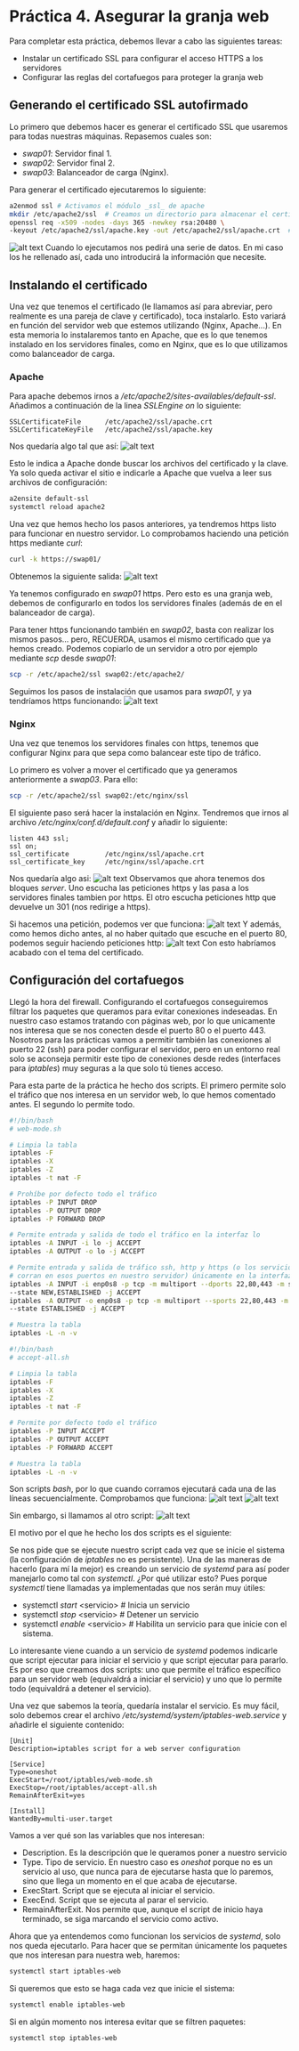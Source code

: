 # Práctica 4. Asegurar la granja web

Para completar esta práctica, debemos llevar a cabo las siguientes tareas:
-   Instalar un certificado SSL para configurar el acceso HTTPS a los servidores
-   Configurar las reglas del cortafuegos para proteger la granja web

## Generando el certificado SSL autofirmado
Lo primero que debemos hacer es generar el certificado SSL que usaremos para
todas nuestras máquinas. Repasemos cuales son:
-   _swap01_: Servidor final 1.
-   _swap02_: Servidor final 2.
-   _swap03_: Balanceador de carga (Nginx).

Para generar el certificado ejecutaremos lo siguiente:
```bash
a2enmod ssl # Activamos el módulo _ssl_ de apache
mkdir /etc/apache2/ssl  # Creamos un directorio para almacenar el certificado
openssl req -x509 -nodes -days 365 -newkey rsa:20480 \
-keyout /etc/apache2/ssl/apache.key -out /etc/apache2/ssl/apache.crt  # Generamos el par de certificado y llave
```
![alt text](img/crear.png)
Cuando lo ejecutamos nos pedirá una serie de datos. En mi caso los he rellenado
así, cada uno introducirá la información que necesite.

## Instalando el certificado
Una vez que tenemos el certificado (le llamamos así para abreviar, pero
realmente es una pareja de clave y certificado), toca instalarlo. Esto variará
en función del servidor web que estemos utilizando (Nginx, Apache...). En esta
memoria lo instalaremos tanto en Apache, que es lo que tenemos instalado en los
servidores finales, como en Nginx, que es lo que utilizamos como balanceador de
carga.

### Apache
Para apache debemos irnos a _/etc/apache2/sites-availables/default-ssl_.
Añadimos a continuación de la linea _SSLEngine on_ lo siguiente:
```
SSLCertificateFile      /etc/apache2/ssl/apache.crt
SSLCertificateKeyFile   /etc/apache2/ssl/apache.key
```
Nos quedaría algo tal que así:
![alt text](img/default-ssl-conf.png)

Esto le indica a Apache donde buscar los archivos del certificado y la clave. Ya
solo queda activar el sitio e indicarle a Apache que vuelva a leer sus archivos
de configuración:
```bash
a2ensite default-ssl
systemctl reload apache2
```
Una vez que hemos hecho los pasos anteriores, ya tendremos https listo para
funcionar en nuestro servidor. Lo comprobamos haciendo una petición https
mediante _curl_:
```bash
curl -k https://swap01/
```
Obtenemos la siguiente salida:
![alt text](img/ssl-working-swap01.png)

Ya tenemos configurado en _swap01_ https. Pero esto es una granja web, debemos
de configurarlo en todos los servidores finales (además de en el balanceador de
carga).  

Para tener https funcionando también en _swap02_, basta con realizar los mismos
pasos... pero, RECUERDA, usamos el mismo certificado que ya hemos creado.
Podemos copiarlo de un servidor a otro por ejemplo mediante _scp_ desde _swap01_:
```bash
scp -r /etc/apache2/ssl swap02:/etc/apache2/
```
Seguimos los pasos de instalación que usamos para _swap01_, y ya tendríamos
https funcionando:
![alt text](img/ssl-working-swap02.png)

### Nginx
Una vez que tenemos los servidores finales con https, tenemos que configurar
Nginx para que sepa como balancear este tipo de tráfico.  

Lo primero es volver a mover el certificado que ya generamos anteriormente a
_swap03_. Para ello:
```bash
scp -r /etc/apache2/ssl swap02:/etc/nginx/ssl
```
El siguiente paso será hacer la instalación en Nginx. Tendremos que irnos al
archivo _/etc/nginx/conf.d/default.conf_ y añadir lo siguiente:
```
listen 443 ssl;
ssl on;
ssl_certificate         /etc/nginx/ssl/apache.crt
ssl_certificate_key     /etc/nginx/ssl/apache.crt
```
Nos quedaría algo asi:
![alt text](img/nginx-ssl-conf.png)
Observamos que ahora tenemos dos bloques _server_. Uno escucha las peticiones
https y las pasa a los servidores finales tambien por https. El otro escucha
peticiones http que devuelve un 301 (nos redirige a https).

Si hacemos una petición, podemos ver que funciona:
![alt text](img/ssl-working-nginx.png)
Y además, como hemos dicho antes, al no haber quitado que escuche en el puerto
80, podemos seguir haciendo peticiones http:
![alt text](img/nginx-http-redirect.png)
Con esto habríamos acabado con el tema del certificado.

## Configuración del cortafuegos
Llegó la hora del firewall. Configurando el cortafuegos conseguiremos filtrar
los paquetes que queramos para evitar conexiones indeseadas. En nuestro caso
estamos tratando con páginas web, por lo que unicamente nos interesa que se nos
conecten desde el puerto 80 o el puerto 443. Nosotros para las prácticas vamos a
permitir también las conexiones al puerto 22 (ssh) para poder configurar el
servidor, pero en un entorno real solo se aconseja permitir este tipo de
conexiones desde redes (interfaces para _iptables_) muy seguras a la que solo tú
tienes acceso.  

Para esta parte de la práctica he hecho dos scripts. El primero permite solo el
tráfico que nos interesa en un servidor web, lo que hemos comentado antes. El
segundo lo permite todo.
```bash
#!/bin/bash
# web-mode.sh

# Limpia la tabla
iptables -F
iptables -X
iptables -Z
iptables -t nat -F

# Prohíbe por defecto todo el tráfico
iptables -P INPUT DROP
iptables -P OUTPUT DROP
iptables -P FORWARD DROP

# Permite entrada y salida de todo el tráfico en la interfaz lo
iptables -A INPUT -i lo -j ACCEPT
iptables -A OUTPUT -o lo -j ACCEPT

# Permite entrada y salida de tráfico ssh, http y https (o los servicios que
# corran en esos puertos en nuestro servidor) únicamente en la interfaz enp0s8
iptables -A INPUT -i enp0s8 -p tcp -m multiport --dports 22,80,443 -m state \
--state NEW,ESTABLISHED -j ACCEPT
iptables -A OUTPUT -o enp0s8 -p tcp -m multiport --sports 22,80,443 -m state \
--state ESTABLISHED -j ACCEPT

# Muestra la tabla
iptables -L -n -v
```

```bash
#!/bin/bash
# accept-all.sh

# Limpia la tabla
iptables -F
iptables -X
iptables -Z
iptables -t nat -F

# Permite por defecto todo el tráfico
iptables -P INPUT ACCEPT
iptables -P OUTPUT ACCEPT
iptables -P FORWARD ACCEPT

# Muestra la tabla
iptables -L -n -v
```


Son scripts _bash_, por lo que cuando corramos ejecutará cada una de las líneas
secuencialmente. Comprobamos que funciona:
![alt text](img/web-mode-ping.png)
![alt text](img/web-mode-https.png)

Sin embargo, si llamamos al otro script:
![alt text](img/accept-all.png)

El motivo por el que he hecho los dos scripts es el siguiente:

Se nos pide que se ejecute nuestro script cada vez que se inicie el sistema (la
configuración de _iptables_ no es persistente). Una de las maneras de hacerlo
(para mí la mejor) es creando un servicio de _systemd_ para así poder manejarlo
como tal con _systemctl_. ¿Por qué utilizar esto? Pues porque _systemctl_ tiene
llamadas ya implementadas que nos serán muy útiles:
-   systemctl _start_ \<servicio\>    # Inicia un servicio
-   systemctl _stop_ \<servicio\>     # Detener un servicio
-   systemctl _enable_ \<servicio\>   # Habilita un servicio para que inicie con
    el sistema.  

Lo interesante viene cuando a un servicio de _systemd_ podemos indicarle que
script ejecutar para iniciar el servicio y que script ejecutar para pararlo. Es
por eso que creamos dos scripts: uno que permite el tráfico específico para un
servidor web (equivaldrá a iniciar el servicio) y uno que lo permite todo
(equivaldrá a detener el servicio).  

Una vez que sabemos la teoría, quedaría instalar el servicio. Es muy fácil, solo
debemos crear el archivo _/etc/systemd/system/iptables-web.service_ y añadirle
el siguiente contenido:
```
[Unit]
Description=iptables script for a web server configuration

[Service]
Type=oneshot
ExecStart=/root/iptables/web-mode.sh
ExecStop=/root/iptables/accept-all.sh
RemainAfterExit=yes

[Install]
WantedBy=multi-user.target
```
Vamos a ver qué son las variables que nos interesan:
-   Description. Es la descripción que le queramos poner a nuestro servicio
-   Type. Tipo de servicio. En nuestro caso es _oneshot_ porque no es un
    servicio al uso, que nunca para de ejecutarse hasta que lo paremos, sino que
    llega un momento en el que acaba de ejecutarse.
-   ExecStart. Script que se ejecuta al iniciar el servicio.
-   ExecEnd. Script que se ejecuta al parar el servicio.
-   RemainAfterExit. Nos permite que, aunque el script de inicio haya terminado,
    se siga marcando el servicio como activo.

Ahora que ya entendemos como funcionan los servicios de _systemd_, solo nos
queda ejecutarlo. Para hacer que se permitan únicamente los paquetes que nos
interesan para nuestra web, haremos:
```bash
systemctl start iptables-web
```
Si queremos que esto se haga cada vez que inicie el sistema:
```bash
systemctl enable iptables-web
```
Si en algún momento nos interesa evitar que se filtren paquetes:
```bash
systemctl stop iptables-web
```
